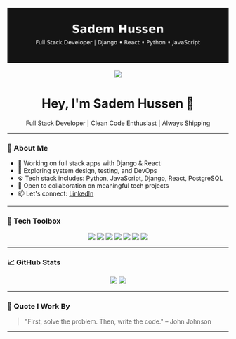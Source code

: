 
<!---
- 👋# 👋 Hi, I'm Sadem Hussen

I'm a **Full Stack Developer** focused on building scalable, maintainable software with clean code and modern tools.

- 🔭 Currently working on full stack projects with Django, React, and REST APIs
- 🌱 Learning more about system design, testing, and DevOps practices
- 🛠️ Tech I use: Python • JavaScript • React • Django • PostgreSQL • Tailwind • Git
- 📫 Reach me on [LinkedIn](https://www.linkedin.com/in/sadem-h/)

---

## 🧰 Languages & Tools

<p align="left">
  <img src="https://img.shields.io/badge/Python-3670A0?style=for-the-badge&logo=python&logoColor=ffdd54"/>
  <img src="https://img.shields.io/badge/JavaScript-323330?style=for-the-badge&logo=javascript&logoColor=F7DF1E"/>
  <img src="https://img.shields.io/badge/React-20232A?style=for-the-badge&logo=react&logoColor=61DAFB"/>
  <img src="https://img.shields.io/badge/Django-092E20?style=for-the-badge&logo=django&logoColor=white"/>
  <img src="https://img.shields.io/badge/PostgreSQL-336791?style=for-the-badge&logo=postgresql&logoColor=white"/>
  <img src="https://img.shields.io/badge/Tailwind_CSS-38B2AC?style=for-the-badge&logo=tailwind-css&logoColor=white"/>
  <img src="https://img.shields.io/badge/Git-F05032?style=for-the-badge&logo=git&logoColor=white"/>
</p>

---

## 📈 GitHub Stats

![GitHub Stats](https://github-readme-stats.vercel.app/api?username=crackasuper&show_icons=true&theme=default&hide_rank=false)

![Top Languages](https://github-readme-stats.vercel.app/api/top-langs/?username=crackasuper&layout=compact)

---



crackasuper/crackasuper is a ✨ special ✨ repository because its `README.md` (this file) appears on your GitHub profile.
You can click the Preview link to take a look at your changes.
--->



<!-- Profile banner (you can replace with your own or use a tool like shields.io/banner or svg generator) -->
<p align="center">
  <img src="sadem_hussen_header.png" alt="Sadem Hussen banner" />
</p>



<p align="center">
  <img src="https://readme-typing-svg.herokuapp.com/?lines=Full+Stack+Developer;Python,+Django,+React+Expert;Clean+Code+Advocate&center=true&width=500&height=45">
</p>

<h1 align="center">Hey, I'm Sadem Hussen 👋</h1>

<p align="center">
  Full Stack Developer | Clean Code Enthusiast | Always Shipping
</p>

---

### 💼 About Me

- 🔭 Working on full stack apps with Django & React
- 🌱 Exploring system design, testing, and DevOps
- ⚙️ Tech stack includes: Python, JavaScript, Django, React, PostgreSQL
- 🤝 Open to collaboration on meaningful tech projects
- 📫 Let's connect: [LinkedIn](https://www.linkedin.com/in/YOUR-LINKEDIN-USERNAME)

---

### 🧰 Tech Toolbox

<p align="center">
  <img src="https://img.shields.io/badge/Python-3670A0?style=for-the-badge&logo=python&logoColor=ffdd54"/>
  <img src="https://img.shields.io/badge/Django-092E20?style=for-the-badge&logo=django&logoColor=white"/>
  <img src="https://img.shields.io/badge/JavaScript-323330?style=for-the-badge&logo=javascript&logoColor=F7DF1E"/>
  <img src="https://img.shields.io/badge/React-20232A?style=for-the-badge&logo=react&logoColor=61DAFB"/>
  <img src="https://img.shields.io/badge/PostgreSQL-336791?style=for-the-badge&logo=postgresql&logoColor=white"/>
  <img src="https://img.shields.io/badge/TailwindCSS-38B2AC?style=for-the-badge&logo=tailwind-css&logoColor=white"/>
  <img src="https://img.shields.io/badge/Git-F05032?style=for-the-badge&logo=git&logoColor=white"/>
</p>

---

### 📈 GitHub Stats

<p align="center">
  <img src="https://github-readme-stats.vercel.app/api?username=crackasuper&show_icons=true&theme=default&hide_title=true&count_private=true" height="160"/>
  <img src="https://github-readme-stats.vercel.app/api/top-langs/?username=crackasuper&layout=compact&theme=default" height="160"/>
</p>

---

### 🧠 Quote I Work By

> "First, solve the problem. Then, write the code." – John Johnson

---

<!-- Optional: Contribution streak graph -->
<!--
<p align="center">
  <img src="https://github-readme-streak-stats.herokuapp.com?user=crackasuper&theme=default" alt="GitHub Streak" />
</p>
-->



